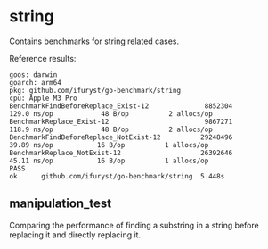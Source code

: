 # string
Contains benchmarks for string related cases.

Reference results:
```
goos: darwin
goarch: arm64
pkg: github.com/ifuryst/go-benchmark/string
cpu: Apple M3 Pro
BenchmarkFindBeforeReplace_Exist-12              8852304               129.0 ns/op            48 B/op          2 allocs/op
BenchmarkReplace_Exist-12                        9867271               118.9 ns/op            48 B/op          2 allocs/op
BenchmarkFindBeforeReplace_NotExist-12          29248496                39.89 ns/op           16 B/op          1 allocs/op
BenchmarkReplace_NotExist-12                    26392646                45.11 ns/op           16 B/op          1 allocs/op
PASS
ok      github.com/ifuryst/go-benchmark/string  5.448s
```

## manipulation_test
Comparing the performance of finding a substring in a string before replacing it and directly replacing it.
